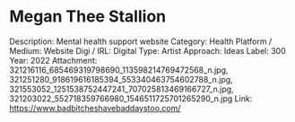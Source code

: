# Megan Thee Stallion

Description: Mental health support website
Category: Health
Platform / Medium: Website
Digi / IRL: Digital
Type: Artist
Approach: Ideas
Label: 300
Year: 2022
Attachment: 321216116_685469319798690_113598214769472568_n.jpg, 321251280_918619616185394_553340463754602788_n.jpg, 321553052_1251538752447241_707025813469166727_n.jpg, 321203022_552718359766980_1546511725701265290_n.jpg
Link: https://www.badbitcheshavebaddaystoo.com/